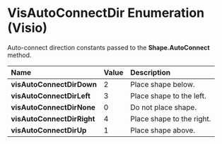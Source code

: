 
# VisAutoConnectDir Enumeration (Visio)

Auto-connect direction constants passed to the  **Shape.AutoConnect** method.



|**Name**|**Value**|**Description**|
|:-----|:-----|:-----|
| **visAutoConnectDirDown**|2|Place shape below.|
| **visAutoConnectDirLeft**|3|Place shape to the left.|
| **visAutoConnectDirNone**|0|Do not place shape.|
| **visAutoConnectDirRight**|4|Place shape to the right.|
| **visAutoConnectDirUp**|1|Place shape above.|
